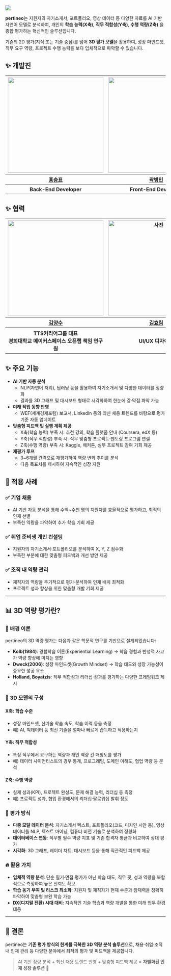 <img src="https://capsule-render.vercel.app/api?type=waving&color=BDBDC8&height=150&section=header&text=Pertineo" />

**pertineo**는 지원자의 자기소개서, 포트폴리오, 영상 데이터 등 다양한 자료를 AI 기반 자연어 모델로 분석하여, 개인의 **학습 능력(X축)**, **직무 적합성(Y축)**, **수행 역량(Z축)** 을 종합 평가하는 혁신적인 솔루션입니다.

기존의 2D 평가(지식 또는 기술 중심)를 넘어 **3D 평가 모델**을 활용하여, 성장 마인드셋, 직무 요구 역량, 프로젝트 수행 능력을 보다 입체적으로 파악할 수 있습니다.

## ✨ 개발진

<table>
  <tr>
    <th align="center"><a href="https://github.com/Sam-Ryong"><img src="https://avatars.githubusercontent.com/u/109272099?v=4" width="300px;" alt=""/><br /></a></th>
    <th align="center"><a href="https://github.com/byeongmin-kwak"><img src="https://avatars.githubusercontent.com/u/71933999?v=4" width="300px;" alt=""/><br /></a></th>
    <th align="center"><a href="https://github.com/wjkim9653"><img src="https://avatars.githubusercontent.com/u/58078984?v=4" width="300x;" alt=""/><br /></a></th>
  </tr>
  <tr>  
    <th><a href="https://github.com/Sam-Ryong"><b>홍승표</b></a></th>
    <th><a href="https://github.com/byeongmin-kwak"><b>곽병민</b></a></th>
    <th><a href="https://github.com/wjkim9653"><b>김원진</b></a></th>
  </tr>
  <tr>  
    <th> Back-End Developer </th>
    <th> Front-End Developer </th>
    <th> LLM Engineer </th>
  </tr>
</table>

## ✨ 협력

<table>
  <tr>
    <th align="center"><a href="https://kr.linkedin.com/in/%EC%96%91%EC%88%98-%EA%B9%80-6a9b601ab"><img src="https://media.licdn.com/dms/image/v2/C5603AQHwDfP6Zce6dQ/profile-displayphoto-shrink_200_200/profile-displayphoto-shrink_200_200/0/1591768286062?e=2147483647&v=beta&t=gaNf7Mk0Dmr3srTH3Yy4epcTciVAtlnwloGq36c7SQ8" width="300px;" alt=""/><br /></a></th>
    <th align="center"><a href="https://www.linkedin.com/in/kimhyorim?utm_source=share&utm_campaign=share_via&utm_content=profile&utm_medium=android_app"><img src="https://media.licdn.com/dms/image/v2/D4E35AQHJtVETwmgkBg/profile-framedphoto-shrink_400_400/B4EZT9S5wNG0Ac-/0/1739416378687?e=1742353200&v=beta&t=Ry5-_UKcPGi--k232_Eb-fPHRB3anB4hljhjvy6o6vk" width="300px;" alt="사진"/><br /></a></th>
  </tr>
  <tr>  
    <th><a href="https://kr.linkedin.com/in/%EC%96%91%EC%88%98-%EA%B9%80-6a9b601ab"><b>김양수</b></a></th>
    <th><a href="https://www.linkedin.com/in/kimhyorim?utm_source=share&utm_campaign=share_via&utm_content=profile&utm_medium=android_app"><b>김효림</b></a></th>
  </tr>
  <tr>  
    <th> TTS커리어그룹 대표 <br>
      경희대학교 메이커스페이스 오픈랩 책임 연구원  </th>
    <th> UI/UX 디자이너 </th>
  </tr>
</table>


## ✨ 주요 기능
- **AI 기반 자동 분석**
  - NLP(자연어 처리), 딥러닝 등을 활용하여 자기소개서 및 다양한 데이터를 정량화
  - 결과를 3D 그래프 및 대시보드 형태로 시각화하여 한눈에 강·약점 파악 가능
- **미래 직업 동향 반영**
  - WEF(세계경제포럼) 보고서, LinkedIn 등의 최신 채용 트렌드를 바탕으로 평가 기준 자동 업데이트
- **맞춤형 피드백 및 실행 계획 제공**
  - X축(학습 능력) 부족 시: 추천 강의, 학습 플랫폼 안내 (Coursera, edX 등)
  - Y축(직무 적합성) 부족 시: 직무 맞춤형 프로젝트·멘토링 프로그램 연결
  - Z축(수행 역량) 부족 시: Kaggle, 해커톤, 실무 프로젝트 참여 기회 제공
- **재평가 루프**
  - 3~6개월 간격으로 재평가하여 역량 변화 추이를 분석
  - 다음 목표치를 제시하여 지속적인 성장 지원

## 📌 적용 사례
### ✅ 기업 채용
- AI 기반 자동 분석을 통해 수백~수천 명의 지원자를 효율적으로 평가하고, 최적의 인재 선별
- 부족한 역량을 파악하여 추가 학습 기회 제공

### ✅ 취업 준비생 개인 컨설팅
- 지원자의 자기소개서·포트폴리오를 분석하여 X, Y, Z 점수화
- 부족한 부분에 대한 맞춤형 피드백과 개선 방안 제공

### ✅ 조직 내 역량 관리
- 재직자의 역량을 주기적으로 평가·분석하여 인재 배치 최적화
- 프로젝트 성과 향상을 위한 맞춤형 개발 기회 제공

---

## 📊 3D 역량 평가란?
### 📖 배경 이론
pertineo의 3D 역량 평가는 다음과 같은 학문적 연구를 기반으로 설계되었습니다:
- **Kolb(1984)**: 경험학습 이론(Experiential Learning) → 학습 경험과 반성적 사고가 역량 향상에 미치는 영향
- **Dweck(2006)**: 성장 마인드셋(Growth Mindset) → 학습 태도와 성장 가능성이 중요한 성공 요소
- **Holland, Boyatzis**: 직무 적합성과 리더십·성과를 평가하는 다양한 프레임워크 제시

### 🎯 3D 모델의 구성
#### **X축: 학습 수준**
- 성장 마인드셋, 신기술 학습 속도, 학습 이력 등을 측정
- 예) AI, 빅데이터 등 최신 기술을 얼마나 빠르게 습득하고 적용하는지

#### **Y축: 직무 적합성**
- 특정 직무에서 요구하는 역량과 개인 역량 간 매칭도를 평가
- 예) 데이터 사이언티스트의 경우 통계, 프로그래밍, 도메인 이해도, 협업 역량 등 분석

#### **Z축: 수행 역량**
- 실제 성과(KPI), 프로젝트 완성도, 문제 해결 능력, 리더십 등 측정
- 예) 프로젝트 성과, 협업 환경에서의 리더십·팔로워십 발휘 정도

### 📌 평가 방식
- **다중 모달 데이터 분석**: 자기소개서 텍스트, 포트폴리오(코드, 디자인 시안 등), 영상 데이터를 NLP, 텍스트 마이닝, 컴퓨터 비전 기술로 분석하여 정량화
- **데이터베이스 연동**: 직무별 필수 역량 지표 및 기존 합격자 평균과 비교하여 상대 평가
- **시각화**: 3D 그래프, 레이더 차트, 대시보드 등을 통해 직관적인 피드백 제공

### 🔥 활용 가치
- **입체적 역량 분석**: 단순 필기·면접 평가가 아닌 학습 태도, 직무 핏, 성과 역량을 복합적으로 측정하여 높은 신뢰도 확보
- **학습 동기 부여 및 리스크 최소화**: 지원자 및 재직자가 현재 수준과 잠재력을 정확히 파악하여 맞춤형 보완 학습 가능
- **DX(디지털 전환) 시대 대비**: 지속적인 기술 학습과 역량 개발을 통한 미래 업무 환경 대응

---

## 📌 결론
pertineo는 **기존 평가 방식의 한계를 극복한 3D 역량 분석 솔루션**으로,
채용·취업·조직 내 인재 관리 등 다양한 분야에서 최적의 평가 및 피드백을 제공합니다.

> AI 기반 정량 분석 + 최신 채용 트렌드 반영 + 맞춤형 피드백 제공 = **차별화된 인재 성장 솔루션** 🚀

